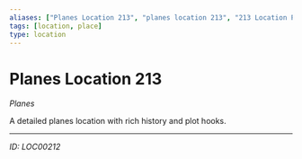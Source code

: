 ```yaml
---
aliases: ["Planes Location 213", "planes location 213", "213 Location Planes"]
tags: [location, place]
type: location
---
```


# Planes Location 213

*Planes*

A detailed planes location with rich history and plot hooks.

---
*ID: LOC00212*